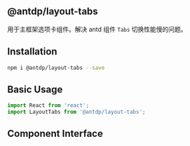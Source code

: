 @antdp/layout-tabs
---

用于主框架选项卡组件。解决 antd 组件 `Tabs` 切换性能慢的问题。

## Installation

```bash
npm i @antdp/layout-tabs --save
```

## Basic Usage

```jsx
import React from 'react';
import LayoutTabs from '@antdp/layout-tabs';

```

## Component Interface

```typescript
```
